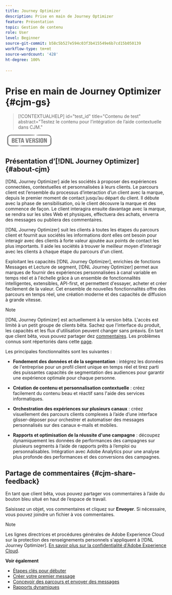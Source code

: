 ```yaml
---
title: Journey Optimizer
description: Prise en main de Journey Optimizer
feature: Présentation
topic: Gestion de contenu
role: User
level: Beginner
source-git-commit: b58c5b527e594c03f3b415549e6b7cd15b050139
workflow-type: tm+mt
source-wordcount: '428'
ht-degree: 100%

---
```


# Prise en main de Journey Optimizer {#cjm-gs}

>[!CONTEXTUALHELP]
>id="test_id"
>title="Contenu de test"
>abstract="Testez le contenu pour l’intégration de l’aide contextuelle dans CJM."

![](assets/do-not-localize/badge.png)

## Présentation d’[!DNL Journey Optimizer] {#about-cjm}

[!DNL Journey Optimizer] aide les sociétés à proposer des expériences connectées, contextuelles et personnalisées à leurs clients. Le parcours client est l’ensemble du processus d’interaction d’un client avec la marque, depuis le premier moment de contact jusqu’au départ du client. Il débute avec la phase de sensibilisation, où le client découvre la marque et des commence de façon. Le client interagira ensuite davantage avec la marque, se rendra sur les sites Web et physiques, effectuera des achats, enverra des messages ou publiera des commentaires.

[!DNL Journey Optimizer] suit les clients à toutes les étapes du parcours client et fournit aux sociétés les informations dont elles ont besoin pour interagir avec des clients à forte valeur ajoutée aux points de contact les plus importants. Il aide les sociétés à trouver le meilleur moyen d&#39;interagir avec les clients à chaque étape du parcours d&#39;un client.

Exploitant les capacités [!DNL Journey Optimizer], enrichies de fonctions Messages et Lecture de segment, [!DNL Journey Optimizer] permet aux marques de fournir des expériences personnalisées à canal variable en temps réel et à l&#39;échelle grâce à un ensemble de fonctionnalités intelligentes, extensibles, API-first, et permettent d&#39;essayer, acheter et créer facilement de la valeur. Cet ensemble de nouvelles fonctionnalités offre des parcours en temps réel, une création moderne et des capacités de diffusion à grande vitesse.&#x200B;

>[!NOTE]
>
>[!DNL Journey Optimizer] est actuellement à la version bêta. L&#39;accès est limité à un petit groupe de clients bêta. Sachez que l&#39;interface du produit, les capacités et les flux d&#39;utilisation peuvent changer sans préavis. En tant que client bêta, vous pouvez partager dez [commentaires](#cjm-share-feedback). Les problèmes connus sont répertoriés dans cette [page](known-issues.md).

Les principales fonctionnalités sont les suivantes :

* **Fondement des données et de la segmentation** : intégrez les données de l&#39;entreprise pour un profil client unique en temps réel et tirez parti des puissantes capacités de segmentation des audiences pour garantir une expérience optimale pour chaque personne.

* **Création de contenu et personnalisation contextuelle** : créez facilement du contenu beau et réactif sans l&#39;aide des services informatiques.

* **Orchestration des expériences sur plusieurs canaux** : créez visuellement des parcours clients complexes à l’aide d’une interface glisser-déposer pour orchestrer et automatiser des messages personnalisés sur des canaux e-mails et mobiles.

* **Rapports et optimisation de la réussite d&#39;une campagne** : découpez dynamiquement les données de performances des campagnes sur plusieurs segments à l’aide de rapports prêts à l’emploi ou personnalisables. Intégration avec Adobe Analytics pour une analyse plus profonde des performances et des conversions des campagnes.

## Partage de commentaires {#cjm-share-feedback}

En tant que client bêta, vous pouvez partager vos commentaires à l’aide du bouton bleu situé en haut de l’espace de travail.

Saisissez un objet, vos commentaires et cliquez sur **Envoyer**. Si nécessaire, vous pouvez joindre un fichier à vos commentaires.

>[!NOTE]
>
>Les lignes directrices et procédures générales de Adobe Experience Cloud sur la protection des renseignements personnels s&#39;appliquent à [!DNL Journey Optimizer]. [En savoir plus sur la confidentialité d&#39;Adobe Experience Cloud](https://www.adobe.com/fr/privacy/experience-cloud.html).


**Voir également**

* [Étapes clés pour débuter](quick-start.md)
* [Créer votre premier message](get-started-content.md)
* [Concevoir des parcours et envoyer des messages](building-journeys/journey-gs.md)
* [Rapports dynamiques](reports/live-report.md)
